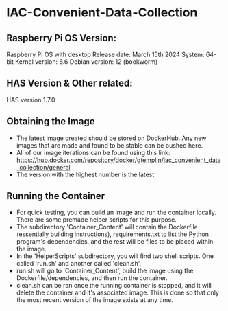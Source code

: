 # IAC-Convenient-Data-Collection

## Raspberry Pi OS Version:
Raspberry Pi OS with desktop
Release date: March 15th 2024
System: 64-bit
Kernel version: 6.6
Debian version: 12 (bookworm)

## HAS Version & Other related:
HAS version 1.7.0

## Obtaining the Image 
- The latest image created should be stored on DockerHub. Any new images that are made and found to be stable can be pushed here.
- All of our image iterations can be found using this link: https://hub.docker.com/repository/docker/gtemplin/iac_convenient_data_collection/general
- The version with the highest number is the latest 

## Running the Container 
- For quick testing, you can build an image and run the container locally. There are some premade helper scripts for this purpose.
- The subdirectory 'Container_Content' will contain the Dockerfile (essentially building instructions), requirements.txt to list the Python program's dependencies, and the rest will be files to be placed within the image. 
- In the 'HelperScripts' subdirectory, you will find two shell scripts. One called 'run.sh' and another called 'clean.sh'.
- run.sh will go to 'Container_Content', build the image using the Dockerfile/dependencies, and then run the container.
- clean.sh can be ran once the running container is stopped, and it will delete the container and it's associated image. This is done so that only the most recent version of the image exists at any time. 

